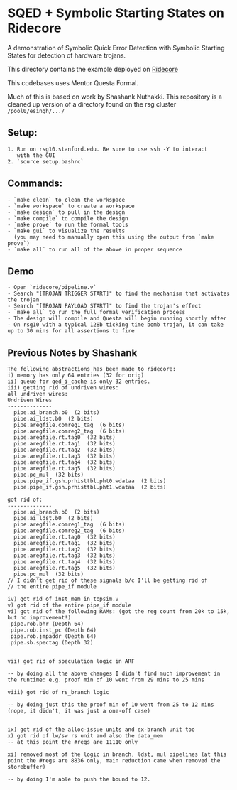 # SQED + Symbolic Starting States on Ridecore

A demonstration of Symbolic Quick Error Detection with Symbolic Starting States
for detection of hardware trojans.

This directory contains the example deployed on
[Ridecore](https://github.com/ridecore/ridecore)

This codebases uses Mentor Questa Formal.

Much of this is based on work by Shashank Nuthakki.
This repository is a cleaned up version of a directory found on the rsg cluster
`/pool0/esingh/.../`

## Setup:
    1. Run on rsg10.stanford.edu. Be sure to use ssh -Y to interact
       with the GUI
    2. `source setup.bashrc`


## Commands:
    - `make clean` to clean the workspace
    - `make workspace` to create a workspace
    - `make design` to pull in the design
    - `make compile` to compile the design
    - `make prove` to run the formal tools
    - `make gui` to visualize the results
      (you may need to manually open this using the output from `make prove`)
    - `make all` to run all of the above in proper sequence


## Demo
    - Open `ridecore/pipeline.v`
    - Search "[TROJAN TRIGGER START]" to find the mechanism that activates the trojan
    - Search "[TROJAN PAYLOAD START]" to find the trojan's effect
    - `make all` to run the full formal verification process
    - The design will compile and Questa will begin running shortly after
    - On rsg10 with a typical 128b ticking time bomb trojan, it can take up to 30 mins for all assertions to fire


## Previous Notes by Shashank
    The following abstractions has been made to ridecore:
    i) memory has only 64 entries (32 for orig)
    ii) queue for qed_i_cache is only 32 entries.
    iii) getting rid of undriven wires:
    all undriven wires:
    Undriven Wires
    --------------
      pipe.ai_branch.b0  (2 bits)
      pipe.ai_ldst.b0  (2 bits)
      pipe.aregfile.comreg1_tag  (6 bits)
      pipe.aregfile.comreg2_tag  (6 bits)
      pipe.aregfile.rt.tag0  (32 bits)
      pipe.aregfile.rt.tag1  (32 bits)
      pipe.aregfile.rt.tag2  (32 bits)
      pipe.aregfile.rt.tag3  (32 bits)
      pipe.aregfile.rt.tag4  (32 bits)
      pipe.aregfile.rt.tag5  (32 bits)
      pipe.pc_mul  (32 bits)
      pipe.pipe_if.gsh.prhisttbl.pht0.wdataa  (2 bits)
      pipe.pipe_if.gsh.prhisttbl.pht1.wdataa  (2 bits)

    got rid of:
    --------------
      pipe.ai_branch.b0  (2 bits)
      pipe.ai_ldst.b0  (2 bits)
      pipe.aregfile.comreg1_tag  (6 bits)
      pipe.aregfile.comreg2_tag  (6 bits)
      pipe.aregfile.rt.tag0  (32 bits)
      pipe.aregfile.rt.tag1  (32 bits)
      pipe.aregfile.rt.tag2  (32 bits)
      pipe.aregfile.rt.tag3  (32 bits)
      pipe.aregfile.rt.tag4  (32 bits)
      pipe.aregfile.rt.tag5  (32 bits)
      pipe.pc_mul  (32 bits)
    // I didn't get rid of these signals b/c I'll be getting rid of
    // the entire pipe_if module

    iv) got rid of inst_mem in topsim.v
    v) got rid of the entire pipe_if module
    vi) got rid of the following RAMs: (got the reg count from 20k to 15k, but no improvement!)
     pipe.rob.bhr (Depth 64)
     pipe.rob.inst_pc (Depth 64)
     pipe.rob.jmpaddr (Depth 64)
     pipe.sb.spectag (Depth 32)


    vii) got rid of speculation logic in ARF

    -- by doing all the above changes I didn't find much improvement in the runtime: e.g. proof min of 10 went from 29 mins to 25 mins

    viii) got rid of rs_branch logic

    -- by doing just this the proof min of 10 went from 25 to 12 mins (nope, it didn't, it was just a one-off case)


    ix) got rid of the alloc-issue units and ex-branch unit too
    x) got rid of lw/sw rs unit and also the data_mem
    -- at this point the #regs are 11110 only

    xi) removed most of the logic in branch, ldst, mul pipelines (at this point the #regs are 8836 only, main reduction came when removed the storebuffer)

    -- by doing I'm able to push the bound to 12.

